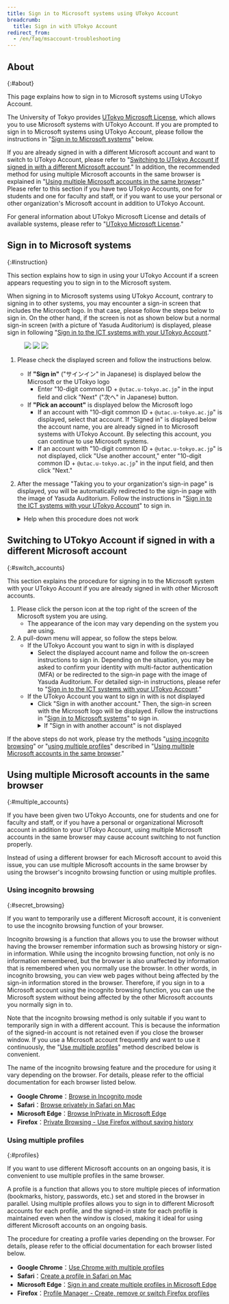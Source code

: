 ```yaml
---
title: Sign in to Microsoft systems using UTokyo Account
breadcrumb:
  title: Sign in with UTokyo Account
redirect_from:
  - /en/faq/msaccount-troubleshooting
---
```


## About
{:#about}

This page explains how to sign in to Microsoft systems using UTokyo Account.

The University of Tokyo provides [UTokyo Microsoft License](./), which allows you to use Microsoft systems with UTokyo Account. If you are prompted to sign in to Microsoft systems using UTokyo Account, please follow the instructions in "[Sign in to Microsoft systems](#instruction)" below.

If you are already signed in with a different Microsoft account and want to switch to UTokyo Account, please refer to "[Switching to UTokyo Account if signed in with a different Microsoft account](#switch_accounts)." In addition, the recommended method for using multiple Microsoft accounts in the same browser is explained in "[Using multiple Microsoft accounts in the same browser](#multiple_accounts)." Please refer to this section if you have two UTokyo Accounts, one for students and one for faculty and staff, or if you want to use your personal or other organization's Microsoft account in addition to UTokyo Account.

For general information about UTokyo Microsoft License and details of available systems, please refer to "[UTokyo Microsoft License](./)."

## Sign in to Microsoft systems
{:#instruction}

This section explains how to sign in using your UTokyo Account if a screen appears requesting you to sign in to the Microsoft system.

When signing in to Microsoft systems using UTokyo Account, contrary to signing in to other systems, you may encounter a sign-in screen that includes the Microsoft logo. In that case, please follow the steps below to sign in. On the other hand, if the screen is not as shown below but a normal sign-in screen (with a picture of Yasuda Auditorium) is displayed, please sign in following "[Sign in to the ICT systems with your UTokyo Account](/en/utokyo_account/#signin)."

<figure class="gallery">
<img src="img/microsoft-signin-instruction-1.png" class="medium center border">
<img src="img/microsoft-signin-instruction-3.png" class="medium center border">
<img src="img/microsoft-signin-instruction-2.png" class="medium center border">
</figure>

1. Please check the displayed screen and follow the instructions below.
    - If **"Sign in"** ("サインイン" in Japanese) is displayed below the Microsoft or the UTokyo logo
        - Enter "10-digit common ID + `@utac.u-tokyo.ac.jp`" in the input field and click "Next" ("次へ" in Japanese) button.
    - If **"Pick an account"** is displayed below the Microsoft logo
        - If an account with "10-digit common ID + `@utac.u-tokyo.ac.jp`" is displayed, select that account. If "Signed in" is displayed below the account name, you are already signed in to Microsoft systems with UTokyo Account. By selecting this account, you can continue to use Microsoft systems.
        - If an account with "10-digit common ID + `@utac.u-tokyo.ac.jp`" is not displayed, click "Use another account," enter "10-digit common ID + `@utac.u-tokyo.ac.jp`" in the input field, and then click "Next."
2. After the message "Taking you to your organization's sign-in page" is displayed, you will be automatically redirected to the sign-in page with the image of Yasuda Auditorium. Follow the instructions in "[Sign in to the ICT systems with your UTokyo Account](/utokyo_account/#signin)" to sign in.
    <details>
    <summary>Help when this procedure does not work</summary>

    - If you see **"Enter a valid email address, phone number, or Skype name."** or **"We couldn't find an account with that username. Try another, or get a new Microsoft account."**
        - The input is incorrect. Please check if you have entered "10-digit common ID + `@utac.u-tokyo.ac.jp`" correctly.
    - If you see **"That Microsoft account doesn't exist. Enter a different account or get a new one."**
        - You cannot sign in with UTokyo Account on this sign-in page. If you see this screen even though the system supports signing in with UTokyo Account, please contact the [support desk](/en/support/).
    </details>

## Switching to UTokyo Account if signed in with a different Microsoft account
{:#switch_accounts}

This section explains the procedure for signing in to the Microsoft system with your UTokyo Account if you are already signed in with other Microsoft accounts.

1. Please click the person icon at the top right of the screen of the Microsoft system you are using.
    - The appearance of the icon may vary depending on the system you are using.
2. A pull-down menu will appear, so follow the steps below.
    - If the UTokyo Account you want to sign in with is displayed
        - Select the displayed account name and follow the on-screen instructions to sign in. Depending on the situation, you may be asked to confirm your identity with multi-factor authentication (MFA) or be redirected to the sign-in page with the image of Yasuda Auditorium. For detailed sign-in instructions, please refer to "[Sign in to the ICT systems with your UTokyo Account](/en/utokyo_account/#signin)."
    - If the UTokyo Account you want to sign in with is not displayed
        - Click "Sign in with another account." Then, the sign-in screen with the Microsoft logo will be displayed. Follow the instructions in "[Sign in to Microsoft systems](#instruction)" to sign in.
            <details>
                <summary>If "Sign in with another account" is not displayed</summary>
                Click "Sign out" to sign out of the currently signed-in Microsoft account, and then sign in again with UTokyo Account.
            </details>

If the above steps do not work, please try the methods "[using incognito browsing](#secret_browsing)" or "[using multiple profiles](#profiles)" described in "[Using multiple Microsoft accounts in the same browser](#multiple_accounts)."

## Using multiple Microsoft accounts in the same browser
{:#multiple_accounts}

If you have been given two UTokyo Accounts, one for students and one for faculty and staff, or if you have a personal or organizational Microsoft account in addition to your UTokyo Account, using multiple Microsoft accounts in the same browser may cause account switching to not function properly.

Instead of using a different browser for each Microsoft account to avoid this issue, you can use multiple Microsoft accounts in the same browser by using the browser's incognito browsing function or using multiple profiles.

### Using incognito browsing
{:#secret_browsing}

If you want to temporarily use a different Microsoft account, it is convenient to use the incognito browsing function of your browser.

Incognito browsing is a function that allows you to use the browser without having the browser remember information such as browsing history or sign-in information. While using the incognito browsing function, not only is no information remembered, but the browser is also unaffected by information that is remembered when you normally use the browser. In other words, in incognito browsing, you can view web pages without being affected by the sign-in information stored in the browser. Therefore, if you sign in to a Microsoft account using the incognito browsing function, you can use the Microsoft system without being affected by the other Microsoft accounts you normally sign in to.

Note that the incognito browsing method is only suitable if you want to temporarily sign in with a different account. This is because the information of the signed-in account is not retained even if you close the browser window. If you use a Microsoft account frequently and want to use it continuously, the "[Use multiple profiles](#profiles)" method described below is convenient.

The name of the incognito browsing feature and the procedure for using it vary depending on the browser. For details, please refer to the official documentation for each browser listed below.

- **Google Chrome**：[Browse in Incognito mode](https://support.google.com/chrome/answer/95464?hl=en)
- **Safari**：[Browse privately in Safari on Mac](https://support.apple.com/guide/safari/browse-privately-ibrw1069/mac)
- **Microsoft Edge**：[Browse InPrivate in Microsoft Edge](https://support.microsoft.com/en-us/microsoft-edge/browse-inprivate-in-microsoft-edge-cd2c9a48-0bc4-b98e-5e46-ac40c84e27e2)
- **Firefox**：[Private Browsing - Use Firefox without saving history](https://support.mozilla.org/en-US/kb/private-browsing-use-firefox-without-history)

### Using multiple profiles
{:#profiles}

If you want to use different Microsoft accounts on an ongoing basis, it is convenient to use multiple profiles in the same browser.

A profile is a function that allows you to store multiple pieces of information (bookmarks, history, passwords, etc.) set and stored in the browser in parallel. Using multiple profiles allows you to sign in to different Microsoft accounts for each profile, and the signed-in state for each profile is maintained even when the window is closed, making it ideal for using different Microsoft accounts on an ongoing basis.

The procedure for creating a profile varies depending on the browser. For details, please refer to the official documentation for each browser listed below.

- **Google Chrome**：[Use Chrome with multiple profiles](https://support.google.com/chrome/answer/2364824?hl=en)
- **Safari**：[Create a profile in Safari on Mac](https://support.apple.com/guide/safari/ibrwf3a9e7d6/mac)
- **Microsoft Edge**：[Sign in and create multiple profiles in Microsoft Edge](https://support.microsoft.com/en-us/topic/sign-in-and-create-multiple-profiles-in-microsoft-edge-df94e622-2061-49ae-ad1d-6f0e43ce6435)
- **Firefox**：[Profile Manager - Create, remove or switch Firefox profiles](https://support.mozilla.org/en-US/kb/profile-manager-create-remove-switch-firefox-profiles)
